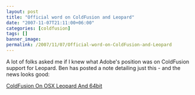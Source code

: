 ```yaml
---
layout: post
title: "Official word on ColdFusion and Leopard"
date: "2007-11-07T21:11:00+06:00"
categories: [coldfusion]
tags: []
banner_image: 
permalink: /2007/11/07/Official-word-on-ColdFusion-and-Leopard
---
```


A lot of folks asked me if I knew what Adobe's position was on ColdFusion support for Leopard. Ben has posted a note detailing just this - and the news looks good:

<a href="http://www.forta.com/blog/index.cfm/2007/11/7/ColdFusion-On-OSX-Leopard-And-64bit">ColdFusion On OSX Leopard And 64bit</a>